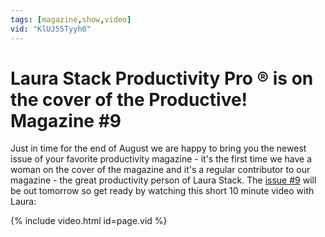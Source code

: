 ```yaml
---
tags: [magazine,show,video]
vid: "KlUJ55Tyyh0"
---
```


# Laura Stack Productivity Pro ® is on the cover of the Productive! Magazine #9


Just in time for the end of August we are happy to bring you the newest issue of your favorite productivity magazine - it's the first time we have a woman on the cover of the magazine and it's a regular contributor to our magazine - the great productivity person of Laura Stack. The [issue #9](http://productivemag.com/9) will be out tomorrow so get ready by watching this short 10 minute video with Laura:

{% include video.html id=page.vid %}

[n]: https://michael.gratis/nozbe